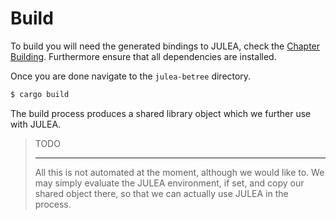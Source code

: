 # Build

To build you will need the generated bindings to JULEA, check the [Chapter
Building](../build.md). Furthermore ensure that all dependencies are installed.

Once you are done navigate to the `julea-betree` directory.

```sh
$ cargo build
```

The build process produces a shared library object which we further use with JULEA.

> TODO
>
> ---
>
> All this is not automated at the moment, although we would like to. We may
> simply evaluate the JULEA environment, if set, and copy our shared object there, so
> that we can actually use JULEA in the process.
